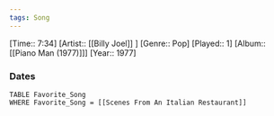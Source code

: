 ```yaml
---
tags: Song  
---
```

[Time:: 7:34]
[Artist:: [[Billy Joel]] ]
[Genre:: Pop]
[Played:: 1]
[Album:: [[Piano Man (1977)]]]
[Year:: 1977]
### Dates
````dataview
TABLE Favorite_Song
WHERE Favorite_Song = [[Scenes From An Italian Restaurant]]
````